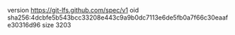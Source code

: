 version https://git-lfs.github.com/spec/v1
oid sha256:4dcbfe5b543bcc33208e443c9a9b0dc7113e6de5fb0a7f66c30eaafe30316d96
size 3203
